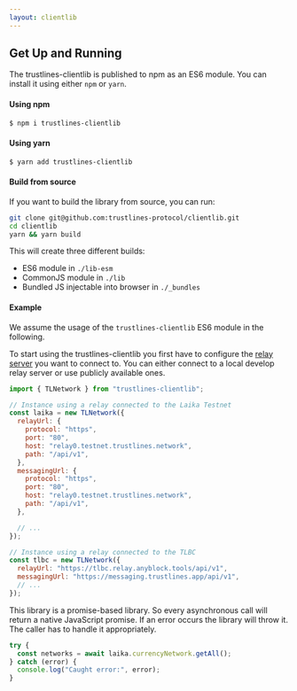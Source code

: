 ```yaml
---
layout: clientlib
---
```


## Get Up and Running

The trustlines-clientlib is published to npm as an ES6 module.
You can install it using either `npm` or `yarn`.

#### Using npm

```bash
$ npm i trustlines-clientlib
```

#### Using yarn

```bash
$ yarn add trustlines-clientlib
```

#### Build from source

If you want to build the library from source, you can run:

```bash
git clone git@github.com:trustlines-protocol/clientlib.git
cd clientlib
yarn && yarn build
```

This will create three different builds:

- ES6 module in `./lib-esm`
- CommonJS module in `./lib`
- Bundled JS injectable into browser in `./_bundles`

#### Example

We assume the usage of the `trustlines-clientlib` ES6 module in the following.

To start using the trustlines-clientlib you first have to configure the [relay server](https://github.com/trustlines-protocol/relay)
you want to connect to. You can either connect to a local develop relay server or use publicly available ones.

```javascript
import { TLNetwork } from "trustlines-clientlib";

// Instance using a relay connected to the Laika Testnet
const laika = new TLNetwork({
  relayUrl: {
    protocol: "https",
    port: "80",
    host: "relay0.testnet.trustlines.network",
    path: "/api/v1",
  },
  messagingUrl: {
    protocol: "https",
    port: "80",
    host: "relay0.testnet.trustlines.network",
    path: "/api/v1",
  },

  // ...
});

// Instance using a relay connected to the TLBC
const tlbc = new TLNetwork({
  relayUrl: "https://tlbc.relay.anyblock.tools/api/v1",
  messagingUrl: "https://messaging.trustlines.app/api/v1",
  // ...
});
```

This library is a promise-based library.
So every asynchronous call will return a native JavaScript promise.
If an error occurs the library will throw it.
The caller has to handle it appropriately.

```javascript
try {
  const networks = await laika.currencyNetwork.getAll();
} catch (error) {
  console.log("Caught error:", error);
}
```
